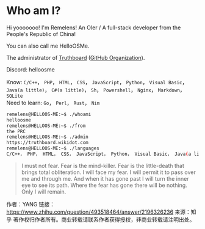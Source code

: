 # Who am I?
Hi yooooooo! I'm Remelens! An OIer / A full-stack developer from the People's Republic of China!

You can also call me HelloOSMe.

The administrator of [Truthboard](https://truthboard.wikidot.com) ([GitHub Organization](https://githubfast.com/TruthboardWiki)).

Discord: helloosme

Know: `C/C++`， `PHP`， `HTML`， `CSS`， `JavaScript`， `Python`， `Visual Basic`， `Java(a little)`， `C#(a little)`， `Sh`， `Powershell`， `Nginx`， `Markdown`， `SQLite`  
Need to learn: `Go`， `Perl`， `Rust`， `Nim`  

```bash
remelens@HELLOOS-ME:~$ ./whoami
helloosme
remelens@HELLOOS-ME:~$ ./from
the PRC
remelens@HELLOOS-ME:~$ ./admin
https://truthboard.wikidot.com
remelens@HELLOOS-ME:~$ ./languages
C/C++， PHP， HTML， CSS， JavaScript， Python， Visual Basic， Java(a little)， C#(a little)， Sh， Powershell， Nginx， Markdown， SQL
```

> I must not fear. Fear is the mind-killer. Fear is the little-death that brings total obliteration. I will face my fear. I will permit it to pass over me and through me. And when it has gone past I will turn the inner eye to see its path. Where the fear has gone there will be nothing. Only I will remain.

作者：YANG
链接：https://www.zhihu.com/question/493518464/answer/2196326236
来源：知乎
著作权归作者所有。商业转载请联系作者获得授权，非商业转载请注明出处。
